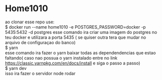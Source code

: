 # Home1010
ao clonar esse repo use:
<br/>
<bold> $ docker run --name home1010 -e POSTGRES_PASSWORD=docker -p 5435:5432 -d postgres </bold>
esse comando ira criar uma imagem do postgres no teu docker e utilizara a porta 5435 ( se quiser outra tera que mudar no arquivo de configuraçao do banco)
<br/>
<bold>$ yarn </bold>
<br/>
esse comando ira fazer o yarn baixar todas as dependendencias que estao faltando( caso nao possua o yarn instalado entre no link https://classic.yarnpkg.com/en/docs/install e siga o passo a passo)
<br/>
<bold> $ yarn dev </bold>
<br/>
isso ira fazer o servidor node rodar
